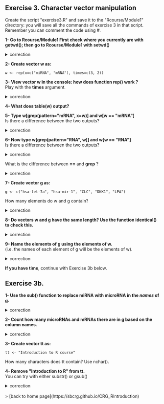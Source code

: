 ## Exercise 3. Character vector manipulation

Create the script "exercise3.R" and save it to the "Rcourse/Module1" directory: you will save all the commands of exercise 3 in that script.
<br>Remember you can comment the code using #.

**1- Go to Rcourse/Module1
First check where you currently are with getwd();
then go to Rcourse/Module1 with setwd()**

<details>
<summary>
correction
</summary>

```{r}
getwd()
setwd("Rcourse/Module1")
setwd("/users/bi/sbonnin/Rcourse/Module1")
```

</details>

**2- Create vector w as:**

```{r}
w <- rep(x=c("miRNA", "mRNA"), times=c(3, 2))
```

**3- View vector w in the console: how does function rep() work ?** 
<br>Play with the **times** argument.

<details>
<summary>
correction
</summary>

```{r}
rep(x=c("miRNA", "mRNA"), times=c(3, 4))
rep(x=c("miRNA", "mRNA"), times=c(10, 2))
```

</details>

**4- What does table(w) output?**

**5- Type w[grep(pattern="mRNA", x=w)] and w[w == "mRNA"]**
<br> Is there a difference between the two outputs?

<details>
<summary>
correction
</summary>

```{r}
w[grep(pattern="mRNA", w)]
w[w == "mRNA"]
```

</details>

**6- Now type w[grep(pattern="RNA", w)] and w[w == "RNA"]**
<br> Is there a difference between the two outputs?

<details>
<summary>
correction
</summary>

```{r}
w[grep(pattern="RNA", w)]
w[w == "RNA"]
```

</details>

What is the difference between **==** and **grep** ?

<details>
<summary>
correction
</summary>

== looks for exact matches.
grep looks for **patterns**.

</details>


**7- Create vector g as:**

```{r}
g <- c("hsa-let-7a", "hsa-mir-1", "CLC", "DKK1", "LPA")
```

How many elements do w and g contain?

<details>
<summary>
correction
</summary>

```{r}
length(w); length(g)
```

</details>

**8- Do vectors w and g have the same length? Use the function identical() to check this.**

<details>
<summary>
correction
</summary>

```{r}
identical(x=length(w), y=length(g))
```

</details>

**9- Name the elements of g using the elements of w.**<br> 
(i.e. the names of each element of g will be the elements of w).

<details>
<summary>
correction
</summary>

```{r}
names(g) <- w
```

</details>

**If you have time**, continue with Exercise 3b below.<br>

## Exercise 3b.

**1- Use the sub() function to replace miRNA with microRNA in the ***names*** of g.**

<details>
<summary>
correction
</summary>

```{r}
names(g) <- sub(pattern="miRNA", replacement="microRNA", x=names(g))
```

</details>

**2- Count how many microRNAs and mRNAs there are in g based on the column names.**

<details>
<summary>
correction
</summary>

```{r}
table(names(g))
```

</details>

**3- Create vector tt as:**

```{r}
tt <- "Introduction to R course"
```

How many characters does tt contain? Use nchar().

**4- Remove "Introduction to R" from tt.**
<br>You can try with either substr() or gsub()

<details>
<summary>
correction
</summary>

```{r}
substr(x=tt, start=17, stop=nchar(tt))
gsub(pattern="Introduction to R ", x=tt)
```

</details>

<br>
> [back to home page](https://sbcrg.github.io/CRG_RIntroduction)

